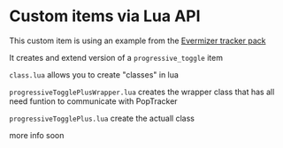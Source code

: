 # Custom items via Lua API

This custom item is using an example from
the [Evermizer tracker pack](https://github.com/Cyb3RGER/evermizer-tracker-package)

It creates and extend version of a ``progressive_toggle`` item

``class.lua`` allows you to create "classes" in lua

``progressiveTogglePlusWrapper.lua`` creates the wrapper class that has all need funtion to communicate with PopTracker

``progressiveTogglePlus.lua`` create the actuall class

more info soon